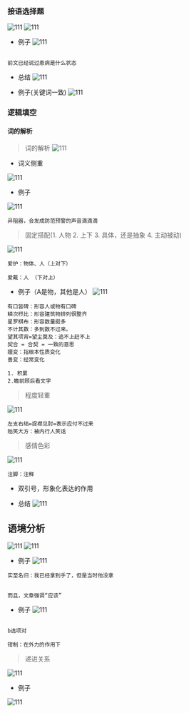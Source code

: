 ### 接语选择题


![111](../images4/86.png)
![111](../images4/87.png)

- 例子
![111](../images4/88.png)
```

前文已经说过患病是什么状态
```
- 总结
![111](../images4/89.png)

- 例子(关键词一致)
![111](../images4/90.png)


### 逻辑填空


#### 词的解析

> 词的解析
![111](../images4/91.png)

- 词义侧重

![111](../images4/92.png)

- 例子

![111](../images4/93.png)

```
异阻器，会发成防范预警的声音滴滴滴

```

> 固定搭配(1. 人物 2. 上下 3. 具体，还是抽象 4. 主动被动)

![111](../images4/94.png)

```
爱护：物体、人（上对下）

爱戴：人 （下对上）

```

- 例子（A是物，其他是人）
![111](../images4/95.png)

```
有口皆碑：形容人或物有口碑
鳞次栉比：形容建筑物排列很整齐
星罗棋布：形容数量挺多
不计其数：多到数不过来。
望其项背=望尘莫及：追不上赶不上
契合 = 合契 = 一致的意思
嬗变：指根本性质变化
善变：经常变化

```

```
1. 积累
2.瞻前顾后看文字

```

> 程度轻重

![111](../images4/96.png)

```
左支右绌=捉襟见肘=表示应付不过来
贻笑大方：被内行人笑话
```
> 感情色彩

![111](../images4/97.png)

```
注脚：注释
```

- 双引号，形象化表达的作用

- 总结
![111](../images4/98.png)

## 语境分析

![111](../images4/99.png)
![111](../images4/100.png)
- 例子
![111](../images4/88.png)
```
实至名归：我已经拿到手了，但是当时他没拿


而且，文章强调“应该”
```

- 例子
![111](../images4/102.png)
```

b选项对

钳制：在外力的作用下

```

> 递进关系

![111](../images4/103.png)

- 例子

![111](../images4/104.png)